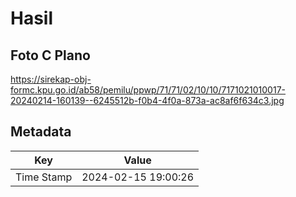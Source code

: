 # Hasil

## Foto C Plano

https://sirekap-obj-formc.kpu.go.id/ab58/pemilu/ppwp/71/71/02/10/10/7171021010017-20240214-160139--6245512b-f0b4-4f0a-873a-ac8af6f634c3.jpg


## Metadata

| Key        | Value               |
| ---------- | ------------------- |
| Time Stamp | 2024-02-15 19:00:26 |



